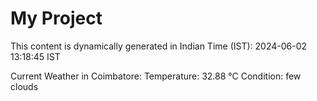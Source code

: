# My Project

This content is dynamically generated in Indian Time (IST): 2024-06-02 13:18:45 IST


Current Weather in Coimbatore:
Temperature: 32.88 °C
Condition: few clouds
